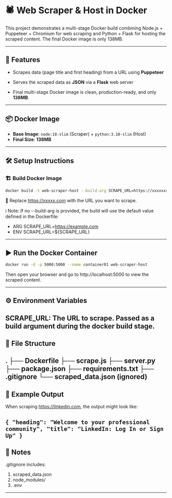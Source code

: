 # 🕷️ Web Scraper & Host in Docker

This project demonstrates a multi-stage Docker build combining Node.js + Puppeteer + Chromium for web scraping and Python + Flask for hosting the scraped content. The final Docker image is only 138MB.

---
## 🚀 Features
- Scrapes data (page title and first heading) from a URL using **Puppeteer**

- Serves the scraped data as **JSON** via a **Flask** web server

- Final multi-stage Docker image is clean, production-ready, and only **138MB**.

---
## 📦 Docker Image
- **Base Image**:
   `node:18-slim` (Scraper) + `python:3.10-slim` (Host)
- **Final Size**: **138MB**

---
## 🛠️ Setup Instructions

### 🏗️ Build Docker Image
```bash
docker build -t web-scraper-host --build-arg SCRAPE_URL=https://xxxxxxx.com .
```

📌 Replace https://xxxxx.com with the URL you want to scrape.

ℹ️ Note: If no --build-arg is provided, the build will use the default value defined in the Dockerfile:
- ARG SCRAPE_URL=https://example.com
- ENV SCRAPE_URL=${SCRAPE_URL}
---

## ▶️ Run the Docker Container
```bash
docker run -d -p 5000:5000 --name container01 web-scraper-host
```


Then open your browser and go to http://localhost:5000 to view the scraped content.

---

## ⚙️ Environment Variables
SCRAPE_URL: The URL to scrape. Passed as a build argument during the docker build stage.
---

## 📁 File Structure

.
├── Dockerfile
├── scrape.js
├── server.py
├── package.json
├── requirements.txt
├── .gitignore
└── scraped_data.json (ignored)
---
## 📃 Example Output
When scraping https://linkedin.com, the output might look like:

`{
  "heading": "Welcome to your professional community",
  "title": "LinkedIn: Log In or Sign Up"
}`
---
## 🛑 Notes
.gitignore includes:
 1. scraped_data.json
 2. node_modules/
 3. .env
---





